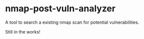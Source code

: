 # nmap-post-vuln-analyzer
A tool to search a existing nmap scan for potential vulnerabilities.

Still in the works!
